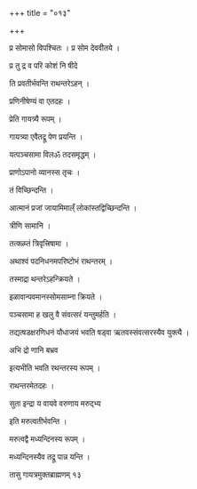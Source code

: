 +++
title = "०१३"

+++

 

प्र सोमासो विपश्चितः । प्र सोम देववीतये । 

प्र तु द्र व परि कोशं नि षीदे

ति प्रवतीर्भवन्ति राथन्तरेऽहन् । 

प्रणिनीषेण्यं वा एतदहः । 

प्रेति गायत्र्यै रूपम् । 

गायत्र्या एवैतद्रू पेण प्रयन्ति । 

यत्पञ्चसामा विलॐ तदसमृद्धम् । 

प्राणोऽपानो व्यानस्स तृचः । 

तं विच्छिन्दन्ति । 

आत्मानं प्रजां जायामिमाल्ँ लोकांस्तद्विच्छिन्दन्ति । 

त्रीणि सामानि । 

तत्क्ळ्प्तं त्रिवृत्त्रिषामा । 

अथाश्वं पदनिधनमपरिष्टोभं राथन्तरम् । 

तस्माद्रा थन्तरेऽहन्क्रियते । 

इळावान्पवमानस्सोमसाम्ना क्रियते । 

पञ्चसामा ह खलु वै संवत्सरं यन्तुमर्हति । 

तद्यत्षडक्षरणिधनं यौधाजयं भवति षड्वा ऋतवस्संवत्सरस्यैव युक्त्यै । 

अभि द्रो णानि बभ्रव

इत्यभीति भवति रथन्तरस्य रूपम् । 

राथन्तरमेतदहः । 

सुता इन्द्रा य वायवे वरुणाय मरुद्भ्य

इति मरुत्वतीर्भवन्ति । 

मरुत्वद्वै मध्यन्दिनस्य रूपम् । 

मध्यन्दिनस्यैव तद्रू पान्न यन्ति । 

तासु गायत्रमुक्तब्राह्मणम् १३
